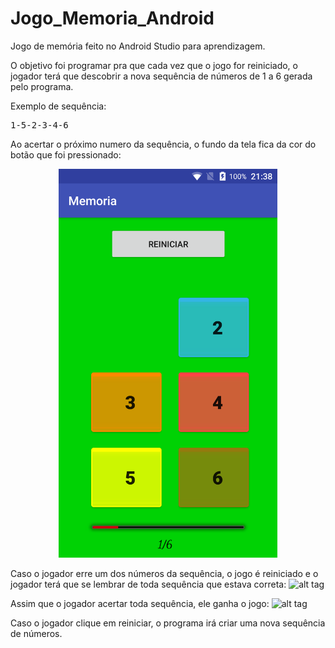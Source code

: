 # Jogo_Memoria_Android
Jogo de memória feito no Android Studio para aprendizagem.

O objetivo foi programar pra que cada vez que o jogo for reiniciado, o jogador terá
que descobrir a nova sequência de números de 1 a 6 gerada pelo programa.

Exemplo de sequência:
<pre>
1-5-2-3-4-6
</pre>

Ao acertar o próximo numero da sequência, o fundo da tela fica da cor do botão que foi pressionado:
<p align="center">
  <img src="https://github.com/jpdik/Jogo_Memoria_Android/blob/master/Samples/acertou.png?raw=true" width="350"/>
</p>

Caso o jogador erre um dos números da sequência, o jogo é reiniciado e o jogador
terá que se lembrar de toda sequência que estava correta:
![alt tag](http://url/to/img.png)


Assim que o jogador acertar toda sequência, ele ganha o jogo:
![alt tag](http://url/to/img.png)

Caso o jogador clique em reiniciar, o programa irá criar uma nova sequência de números.
